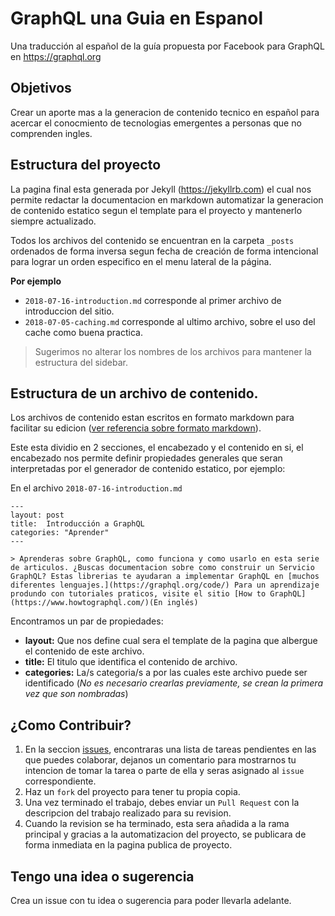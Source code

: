 

# GraphQL una Guia en Espanol
Una traducción al español de la guía propuesta por Facebook para GraphQL en https://graphql.org

## Objetivos

Crear un aporte mas a la generacion de contenido tecnico en español para acercar el conocmiento de tecnologias emergentes a personas que no comprenden ingles.

## Estructura del proyecto

La pagina final esta generada por Jekyll (https://jekyllrb.com) el cual nos permite redactar la documentacion en markdown automatizar la generacion de contenido estatico segun el template para el proyecto y mantenerlo siempre actualizado.

Todos los archivos del contenido se encuentran en la carpeta `_posts` ordenados de forma inversa segun fecha de creación de forma intencional para lograr un orden especifico en el menu lateral de la página.

**Por ejemplo**

- `2018-07-16-introduction.md` corresponde al primer archivo de introduccion del sitio.
- `2018-07-05-caching.md` corresponde al ultimo archivo, sobre el uso del cache como buena practica.

> Sugerimos no alterar los nombres de los archivos para mantener la estructura del sidebar.

## Estructura de un archivo de contenido.

Los archivos de contenido estan escritos en formato markdown para facilitar su edicion ([ver referencia sobre formato markdown](https://guides.github.com/features/mastering-markdown/)).

Este esta dividio en 2 secciones, el encabezado y el contenido en si, el encabezado nos permite definir propiedades generales que seran interpretadas por el generador de contenido estatico, por ejemplo:

En el archivo `2018-07-16-introduction.md`

```
---
layout: post
title:  Introducción a GraphQL
categories: "Aprender"
--- 

> Aprenderas sobre GraphQL, como funciona y como usarlo en esta serie de articulos. ¿Buscas documentacion sobre como construir un Servicio GraphQL? Estas librerias te ayudaran a implementar GraphQL en [muchos diferentes lenguajes.](https://graphql.org/code/) Para un aprendizaje produndo con tutoriales praticos, visite el sitio [How to GraphQL](https://www.howtographql.com/)(En inglés)
```

Encontramos un par de propiedades:
- **layout:** Que nos define cual sera el template de la pagina que albergue el contenido de este archivo.
- **title:** El titulo que identifica el contenido de archivo.
- **categories:** La/s categoria/s a por las cuales este archivo puede ser identificado (_No es necesario crearlas previamente, se crean la primera vez que son nombradas_)

## ¿Como Contribuir?

1. En la seccion [issues](https://github.com/joelibaceta/graphql-guide-spanish/issues), encontraras una lista de tareas pendientes en las que puedes colaborar, dejanos un comentario para mostrarnos tu intencion de tomar la tarea o parte de ella y seras asignado al `issue` correspondiente.
2. Haz un `fork` del proyecto para tener tu propia copia.
3. Una vez terminado el trabajo, debes enviar un `Pull Request` con la descripcion del trabajo realizado para su revision.
4. Cuando la revision se ha terminado, esta sera añadida a la rama principal y gracias a la automatizacion del proyecto, se publicara de forma inmediata en la pagina publica de proyecto.

## Tengo una idea o sugerencia

Crea un issue con tu idea o sugerencia para poder llevarla adelante.
